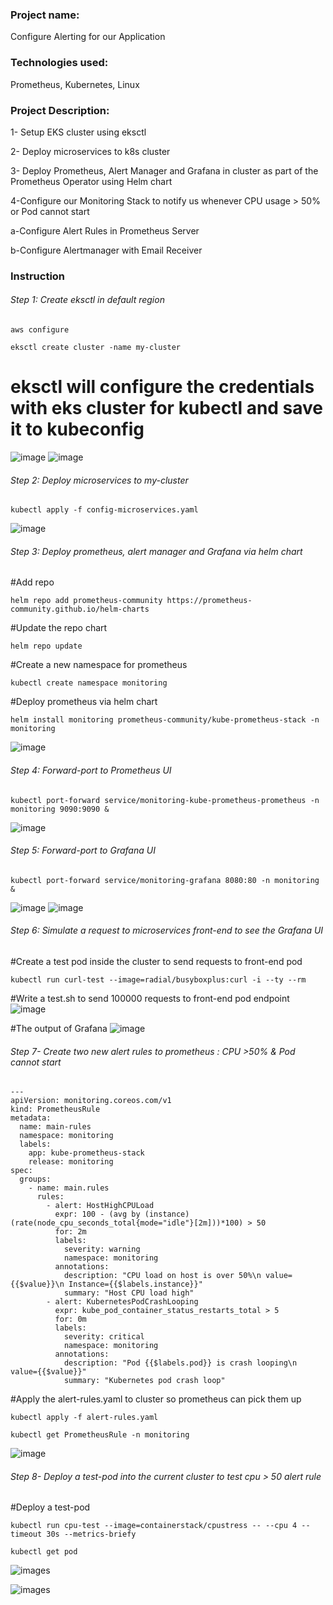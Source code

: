 ### Project name:

Configure Alerting for our Application

### Technologies used:

Prometheus, Kubernetes, Linux

### Project Description:

1- Setup EKS cluster using eksctl

2- Deploy microservices to k8s cluster

3- Deploy Prometheus, Alert Manager and Grafana in cluster as part of the Prometheus Operator using Helm chart

4-Configure our Monitoring Stack to notify us whenever CPU usage > 50% or Pod cannot start

a-Configure Alert Rules in Prometheus Server

b-Configure Alertmanager with Email Receiver

### Instruction

###### Step 1: Create eksctl in default region

```
aws configure
```

```
eksctl create cluster -name my-cluster
```

# eksctl will configure the credentials with eks cluster for kubectl and save it to kubeconfig

![image](images/Screenshot%202023-04-25%20at%209.16.33%20am.png)
![image](images/Screenshot%202023-04-25%20at%209.21.19%20am.png)

###### Step 2: Deploy microservices to my-cluster

```
kubectl apply -f config-microservices.yaml
```

![image](images/Screenshot%202023-04-25%20at%209.19.21%20am.png)

###### Step 3: Deploy prometheus, alert manager and Grafana via helm chart

#Add repo

```
helm repo add prometheus-community https://prometheus-community.github.io/helm-charts
```

#Update the repo chart

```
helm repo update
```

#Create a new namespace for prometheus

```
kubectl create namespace monitoring
```

#Deploy prometheus via helm chart

```
helm install monitoring prometheus-community/kube-prometheus-stack -n monitoring
```

![image](images/Screenshot%202023-04-25%20at%209.27.39%20am.png)

###### Step 4: Forward-port to Prometheus UI

```
kubectl port-forward service/monitoring-kube-prometheus-prometheus -n monitoring 9090:9090 &
```

![image](images/Screenshot%202023-04-25%20at%2011.00.16%20am.png)

###### Step 5: Forward-port to Grafana UI

```
kubectl port-forward service/monitoring-grafana 8080:80 -n monitoring &
```

![image](images/Screenshot%202023-04-25%20at%2011.02.09%20am.png)
![image](images/Screenshot%202023-04-25%20at%2010.19.02%20am.png)

###### Step 6: Simulate a request to microservices front-end to see the Grafana UI

#Create a test pod inside the cluster to send requests to front-end pod

```
kubectl run curl-test --image=radial/busyboxplus:curl -i --ty --rm
```

#Write a test.sh to send 100000 requests to front-end pod endpoint
![image](images/FireShot%20Capture%20028%20-%204%20-%20Introduction%20to%20Grafana%20-%2023_25%20-%2011_11_%20-%20techworld-with-nana.teachable.com.png)

#The output of Grafana
![image](images/Screenshot%202023-04-25%20at%2011.07.13%20am.png)

###### Step 7- Create two new alert rules to prometheus : CPU >50% & Pod cannot start

```
---
apiVersion: monitoring.coreos.com/v1
kind: PrometheusRule
metadata:
  name: main-rules
  namespace: monitoring
  labels:
    app: kube-prometheus-stack
    release: monitoring
spec:
  groups:
    - name: main.rules
      rules:
        - alert: HostHighCPULoad
          expr: 100 - (avg by (instance) (rate(node_cpu_seconds_total{mode="idle"}[2m]))*100) > 50
          for: 2m
          labels:
            severity: warning
            namespace: monitoring
          annotations:
            description: "CPU load on host is over 50%\n value={{$value}}\n Instance={{$labels.instance}}"
            summary: "Host CPU load high"
        - alert: KubernetesPodCrashLooping
          expr: kube_pod_container_status_restarts_total > 5
          for: 0m
          labels:
            severity: critical
            namespace: monitoring
          annotations:
            description: "Pod {{$labels.pod}} is crash looping\n value={{$value}}"
            summary: "Kubernetes pod crash loop"
```

#Apply the alert-rules.yaml to cluster so prometheus can pick them up

```
kubectl apply -f alert-rules.yaml
```

```
kubectl get PrometheusRule -n monitoring
```

![image](images/Screenshot%202023-04-25%20at%207.49.15%20pm.png)

###### Step 8- Deploy a test-pod into the current cluster to test cpu > 50 alert rule

#Deploy a test-pod

```
kubectl run cpu-test --image=containerstack/cpustress -- --cpu 4 --timeout 30s --metrics-briefy
```

```
kubectl get pod
```

![images](images/Screenshot%202023-04-25%20at%208.28.16%20pm.png)

![images](images/Screenshot%202023-04-25%20at%208.29.50%20pm.png)
